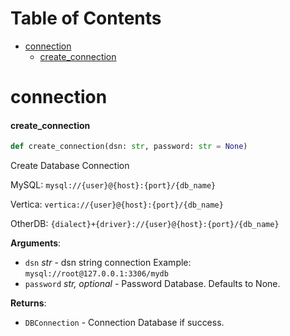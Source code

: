 # Table of Contents

* [connection](#connection)
  * [create\_connection](#connection.create_connection)

<a id="connection"></a>

# connection

<a id="connection.create_connection"></a>

#### create\_connection

```python
def create_connection(dsn: str, password: str = None)
```

Create Database Connection

MySQL: `mysql://{user}@{host}:{port}/{db_name}`

Vertica: `vertica://{user}@{host}:{port}/{db_name}`

OtherDB: `{dialect}+{driver}://{user}@{host}:{port}/{db_name}`

**Arguments**:

- `dsn` _str_ - dsn string connection Example: `mysql://root@127.0.0.1:3306/mydb`
- `password` _str, optional_ - Password Database. Defaults to None.
  

**Returns**:

- `DBConnection` - Connection Database if success.

